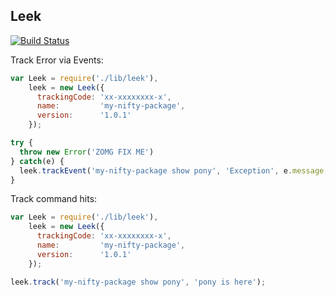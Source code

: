 ## Leek

[![Build Status](https://travis-ci.org/twokul/leek.svg)](https://travis-ci.org/twokul/leek)

Track Error via Events:

```javascript
var Leek = require('./lib/leek'),
    leek = new Leek({
      trackingCode: 'xx-xxxxxxxx-x',
      name:         'my-nifty-package',
      version:      '1.0.1'
    });

try {
  throw new Error('ZOMG FIX ME')
} catch(e) {
  leek.trackEvent('my-nifty-package show pony', 'Exception', e.message, e.stack);
}
```

Track command hits:

```javascript
var Leek = require('./lib/leek'),
    leek = new Leek({
      trackingCode: 'xx-xxxxxxxx-x',
      name:         'my-nifty-package',
      version:      '1.0.1'
    });

leek.track('my-nifty-package show pony', 'pony is here');
```
